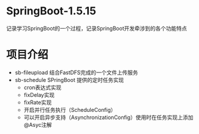 # SpringBoot-1.5.15
记录学习SpringBoot的一个过程，记录SpringBoot开发牵涉到的各个功能特点

# 项目介绍

- sb-fileupload 结合FastDFS完成的一个文件上传服务
- sb-schedule SPringBoot 提供的定时任务实现
  - cron表达式实现
  - fixDelay实现
  - fixRate实现
  - 开启并行任务执行（ScheduleConfig）
  - 可以开启异步支持（AsynchronizationConfig）使用时在任务实现上添加@Asyc注解
